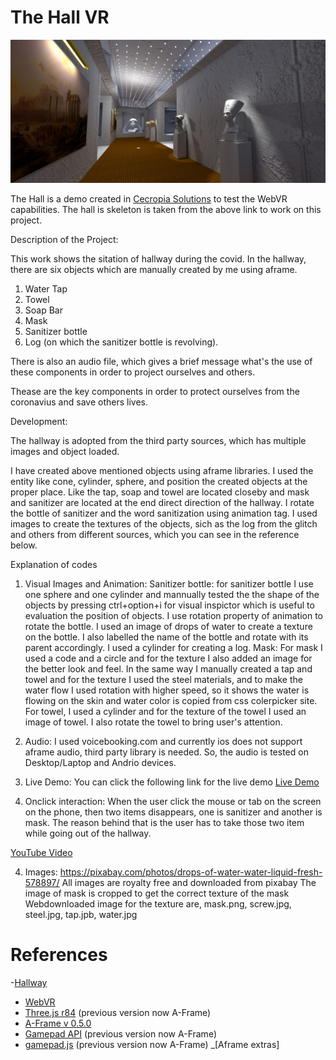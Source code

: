 # The Hall VR


![hallvr1](/screenshots/thehall1.jpg)


The Hall is a demo created in [Cecropia Solutions](http://www.cecropiasolutions.com/) to test the WebVR capabilities.
The hall is skeleton is taken from the above link to work on this project.


Description of the Project:

This work shows the sitation of hallway during the covid. In the hallway, there are six objects which are manually created by me using aframe.

1. Water Tap
2. Towel
3. Soap Bar
4. Mask
5. Sanitizer bottle
6. Log (on which the sanitizer bottle is revolving).

There is also an audio file, which gives a brief message what's the use of these components in order to project ourselves and others.

Thease are the key components in order to protect ourselves from the coronavius and save others lives.

Development:

The hallway is adopted from the third party sources, which has multiple images and object loaded.

I have created above mentioned objects using aframe libraries. I used the entity like cone, cylinder, sphere, and position the created objects at the proper place.
Like the tap, soap and towel are located closeby and mask and sanitizer are located at the end direct direction of the hallway. I rotate the bottle of sanitizer and the word sanitization using animation tag. I used images to create the textures of the objects, sich as the log from the glitch and others from different sources, which you can see in the reference below.

Explanation of codes

1. Visual Images and Animation: Sanitizer bottle: for sanitizer bottle I use one sphere and one cylinder and mannually tested the the shape of the objects by pressing ctrl+option+i for visual inspictor which is useful to evaluation the position of objects. I use rotation property of animation to rotate the bottle. I used an image of drops of water to create a texture on the bottle. I also labelled the name of the bottle and rotate with its parent accordingly. I used a cylinder for creating a log. Mask: For mask I used a code and a circle and for the texture I also added an image for the better look and feel. In the same way I manually created a tap and towel and for the texture I used the steel materials, and to make the water flow I used rotation with higher speed, so it shows the water is flowing on the skin and water color is copied from css colerpicker site. For towel, I used a cylinder and for the texture of the towel I used an image of towel. I also rotate the towel to bring user's attention.

2. Audio: I used voicebooking.com and currently ios does not support aframe audio, third party library is needed. So, the audio is tested on Desktop/Laptop and Andrio devices.

3. Live Demo: You can click the following link for the live demo
[Live Demo](https://kgyanwal.github.io/vr_project1_final/)

4. Onclick interaction: When the user click the mouse or tab on the screen on the phone, then two items disappears, one is sanitizer and another is mask. The reason behind that is the user has to take those two item while going out of the hallway.  


[YouTube Video](https://www.youtube.com/watch?v=0nuiaWGNXAw)

4. Images:
https://pixabay.com/photos/drops-of-water-water-liquid-fresh-578897/
All images are royalty free and downloaded from pixabay
The image of mask is cropped to get the correct texture of the mask
Webdownloaded image for the texture are, mask.png, screw.jpg, steel.jpg, tap.jpb, water.jpg



# References
-[Hallway](https://cecropia.github.io/thehallaframe/)
- [WebVR](https://webvr.info/)
- [Three.js r84](https://threejs.org/) (previous version now A-Frame)
- [A-Frame v 0.5.0](https://aframe.io/)
- [Gamepad API](https://developer.mozilla.org/en-US/docs/Web/API/Gamepad_API/Using_the_Gamepad_API) (previous version now A-Frame)
- [gamepad.js](https://github.com/Absulit/gamepad.js) (previous version now A-Frame)
_[Aframe extras]
